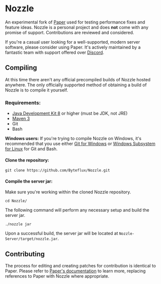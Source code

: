 # Nozzle

An experimental fork of [Paper](https://github.com/PaperMC/Paper) used for testing performance fixes and feature ideas. Nozzle is a personal project and does **not** come with any promise of support. Contributions are reviewed and considered.

If you're a casual user looking for a well-supported, modern server software, please consider using Paper. It's actively maintained by a fantastic team with support offered over [Discord](https://discord.gg/papermc).

## Compiling

At this time there aren't any official precompiled builds of Nozzle hosted anywhere. The only officially supported method of obtaining a build of Nozzle is to compile it yourself.

### Requirements:

* [Java Development Kit 8](https://adoptopenjdk.net/) or higher (must be JDK, not JRE)
* [Maven 3](https://maven.apache.org/download.cgi)
* Git
* Bash

**Windows users:** If you're trying to compile Nozzle on Windows, it's recommended that you use either [Git for Windows](https://gitforwindows.org/) or [Windows Subsystem for Linux](https://docs.microsoft.com/en-us/windows/wsl/about) for Git and Bash.

#### Clone the repository:

```
git clone https://github.com/Byteflux/Nozzle.git
```

#### Compile the server jar:

Make sure you're working within the cloned Nozzle repository.
```
cd Nozzle/
```

The following command will perform any necessary setup and build the server jar.
```
./nozzle jar
```

Upon a successful build, the server jar will be located at `Nozzle-Server/target/nozzle.jar`.

## Contributing

The process for editing and creating patches for contribution is identical to Paper. Please refer to [Paper's documentation](https://github.com/PaperMC/Paper/blob/master/CONTRIBUTING.md) to learn more, replacing references to Paper with Nozzle where appropriate.